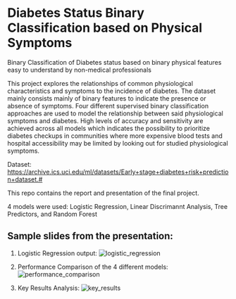 # Diabetes Status Binary Classification based on Physical Symptoms
Binary Classification of Diabetes status based on binary physical features easy to understand by non-medical professionals

This project explores the relationships of common physiological characteristics and symptoms to the incidence of diabetes. The dataset mainly consists mainly of binary features to indicate the presence or absence of symptoms. Four different supervised binary classification approaches are used to model the relationship between said physiological symptoms and diabetes. High levels of accuracy and sensitivity are achieved across all models which indicates the possibility to prioritize diabetes checkups in communities where more expensive blood tests and hospital accessibility may be limited by looking out for studied physiological symptoms.

Dataset: https://archive.ics.uci.edu/ml/datasets/Early+stage+diabetes+risk+prediction+dataset.#

This repo contains the report and presentation of the final project.

4 models were used: Logistic Regression, Linear Discrimannt Analysis, Tree Predictors, and Random Forest

## Sample slides from the presentation:

1. Logistic Regression output:
![logistic_regression](https://github.com/shihab1h/diabetes_classification/Screenshots/model_1_logistic_reg.png?raw=true)

2. Performance Comparison of the 4 different models:
![performance_comparison](https://github.com/shihab1h/diabetes_classification/Screenshots/model_performance_comparison.png?raw=true)

3. Key Results Analysis:
![key_results](https://github.com/shihab1h/diabetes_classification/Screenshots/key_results.png?raw=true)
